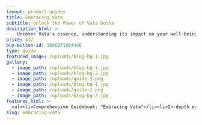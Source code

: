 ```yaml
---
layout: product-guides
title: Embracing Vata
subtitle: Unlock the Power of Vata Dosha
description_html: >-
    Uncover Vata's essence, understanding its impact on your well-being. Explore personalized strategies for balance, vitality, and resilience. From self-care rituals to nourishing diets, breathwork to meditation, "Embracing Vata" equips you with a comprehensive toolkit for optimization. Embrace strengths, conquer stress, and tap into creative potential in harmony with Vata's rhythm.
price: $37
buy-button-id: 1686971064446
type: guide
featured_image: /uploads/blog-bg-1.jpg
gallery:
  - image_path: /uploads/blog-bg-1.jpg
  - image_path: /uploads/blog-bg-2.jpg
  - image_path: /uploads/guide-3.png
  - image_path: /uploads/blog-bg-1.jpg
  - image_path: /uploads/guide-2.png
  - image_path: /uploads/blog-bg-2.jpg
features_html: >-
  <ul><li>Comprehensive Guidebook: "Embracing Vata"</li><li>In-depth exploration of vata energy and its impact on well-being</li><li>Personalized strategies and practices for balancing vata</li><li>Mindful self-care rituals to cultivate vitality and inner harmony</li><li>Nourishing dietary recommendations for vata balance</li><li>Step-by-step instructions for breathwork and meditation techniques</li><li>Insights on tapping into your creative potential in alignment with vata</li><li>Practical tools and resources to optimize your life with vata wisdom</li></ul>
slug: embracing-vata
---
```

